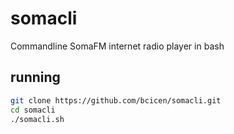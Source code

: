 # somacli

Commandline SomaFM internet radio player in bash

## running
```bash
git clone https://github.com/bcicen/somacli.git
cd somacli
./somacli.sh
```
